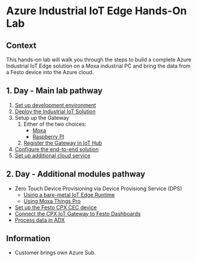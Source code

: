 # Azure Industrial IoT Edge Hands-On Lab

## Context

This hands-on lab will walk you through the steps to build a complete Azure Industrial IoT Edge solution on a Moxa industrial PC and bring the data from a Festo device into the Azure cloud.

## 1. Day - Main lab pathway

1. [Set up development environment](modules/setup-dev-environment-local.md)
1. [Deploy the Industrial IoT Solution](modules/deploy-industrial-iot.md)
1. Setup up the Gateway
   1. Either of the two choices:
      * [Moxa](modules/moxa-gateway-setup.md)
      * [Raspberry PI](modules/raspberry-pi-setup.md)
   1. [Register the Gateway in IoT Hub](modules/register-gateway-iothub.md)
1. [Configure the end-to-end solution](modules/configure-industrial-iot.md)
1. [Set up additional cloud service](modules/working-with-industrial-data.md)

## 2. Day - Additional modules pathway

* Zero Touch Device Provisioning via Device Provisiong Service (DPS)
  * [Using a bare-metal IoT Edge Runtime](modules/iotedge-baremetal-tpm.md)
  * [Using Moxa Things Pro](modules/Getting-Started-with-TPM-UC-8112A-TPE110_v1.pdf)
* [Set up the Festo CPX CEC device](modules/festo-device-setup.md)
* [Connect the CPX IoT Gateway to Festo Dashboards](modules/festo-dashboard.md)
* [Process data in ADX](modules/adx.md)

## Information

* Customer brings own Azure Sub.
